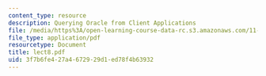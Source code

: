 ```yaml
---
content_type: resource
description: Querying Oracle from Client Applications
file: /media/https%3A/open-learning-course-data-rc.s3.amazonaws.com/11-521-spatial-database-management-and-advanced-geographic-information-systems-spring-2003/3f7b6fe427a4672929d1ed78f4b63932_lect8.pdf
file_type: application/pdf
resourcetype: Document
title: lect8.pdf
uid: 3f7b6fe4-27a4-6729-29d1-ed78f4b63932
---
```

